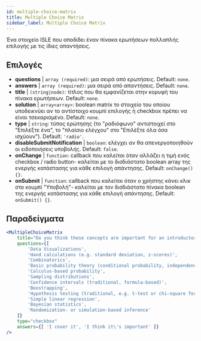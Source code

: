 ```yaml
---
id: multiple-choice-matrix 
title: Multiple Choice Matrix
sidebar_label: Multiple Choice Matrix
---
```


Ένα στοιχείο ISLE που αποδίδει έναν πίνακα ερωτήσεων πολλαπλής επιλογής με τις ίδιες απαντήσεις.

## Επιλογές

* __questions__ | `array (required)`: μια σειρά από ερωτήσεις. Default: `none`.
* __answers__ | `array (required)`: μια σειρά από απαντήσεις. Default: `none`.
* __title__ | `(string|node)`: τίτλος που θα εμφανίζεται στην κορυφή του πίνακα ερωτήσεων. Default: `none`.
* __solution__ | `array<array>`: boolean matrix το στοιχείο του οποίου υποδεικνύει αν το αντίστοιχο κουμπί επιλογής ή checkbox πρέπει να είναι τσεκαρισμένο. Default: `none`.
* __type__ | `string`: τύπος ερώτησης (το "ραδιόφωνο" αντιστοιχεί στο "Επιλέξτε ένα", το "πλαίσιο ελέγχου" στο "Επιλέξτε όλα όσα ισχύουν"). Default: `'radio'`.
* __disableSubmitNotification__ | `boolean`: ελέγχει αν θα απενεργοποιηθούν οι ειδοποιήσεις υποβολής. Default: `false`.
* __onChange__ | `function`: callback που καλείται όταν αλλάζει η τιμή ενός checkbox / radio button- καλείται με το δισδιάστατο boolean array της ενεργής κατάστασης για κάθε επιλογή απάντησης. Default: `onChange() {}`.
* __onSubmit__ | `function`: callback που καλείται όταν ο χρήστης κάνει κλικ στο κουμπί "Υποβολή"- καλείται με τον δισδιάστατο πίνακα boolean της ενεργής κατάστασης για κάθε επιλογή απάντησης. Default: `onSubmit() {}`.


## Παραδείγματα

```jsx live
<MultipleChoiceMatrix 
    title="Do you think these concepts are important for an introductory statistics course, and do you (or your department) cover them in your introductory courses?" id="topics" 
    questions={[
        'Data Visualizations',
        'Hand calculations (e.g. standard deviation, z-scores)',
        'Combinatorics',
        'Basic probability theory (conditional probability, independence...)',
        'Calculus-based probability',
        'Sampling distributions',
        'Confidence intervals (traditional, formula-based)',
        'Boostrapping',
        'Hypothesis testing (traditional, e.g. t-test or chi-square formulas and tables)',
        'Simple linear regression',
        'Bayesian statistics',
        'Randomization- or simulation-based inference'
    ]}
    type="checkbox" 
    answers={[ 'I cover it', 'I think it\'s important' ]} 
/>
```
